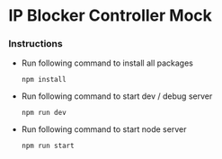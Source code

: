 # IP Blocker Controller Mock

### Instructions

 - Run following command to install all packages
   ```
   npm install
   ```
 - Run following command to start dev / debug server
   ```
   npm run dev
   ```

 - Run following command to start node server
   ```
   npm run start
   ```